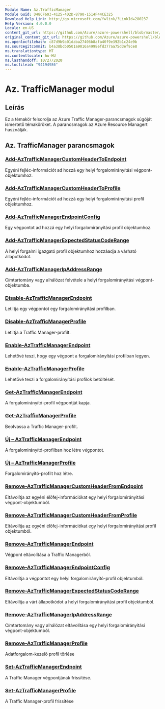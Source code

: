 ```yaml
---
Module Name: Az.TrafficManager
Module Guid: D48CF693-4125-4D2D-8790-1514F44CE325
Download Help Link: http://go.microsoft.com/fwlink/?LinkId=280237
Help Version: 4.0.0.0
Locale: en-US
content_git_url: https://github.com/Azure/azure-powershell/blob/master/src/TrafficManager/TrafficManager/help/Az.TrafficManager.md
original_content_git_url: https://github.com/Azure/azure-powershell/blob/master/src/TrafficManager/TrafficManager/help/Az.TrafficManager.md
ms.openlocfilehash: c87d9b9a01daba27406b8afa40f9e392b1c24e9b
ms.sourcegitcommit: b4a38bcb0501a9016a4998efd377aa75d3ef9ce8
ms.translationtype: MT
ms.contentlocale: hu-HU
ms.lasthandoff: 10/27/2020
ms.locfileid: "94194986"
---
```

# Az. TrafficManager modul
## Leírás
Ez a témakör felsorolja az Azure Traffic Manager-parancsmagok súgóját ismertető témaköröket. A parancsmagok az Azure Resource Managert használják.

## Az. TrafficManager parancsmagok
### [Add-AzTrafficManagerCustomHeaderToEndpoint](Add-AzTrafficManagerCustomHeaderToEndpoint.md)
Egyéni fejléc-információt ad hozzá egy helyi forgalomirányítási végpont-objektumhoz.

### [Add-AzTrafficManagerCustomHeaderToProfile](Add-AzTrafficManagerCustomHeaderToProfile.md)
Egyéni fejléc-információt ad hozzá egy helyi forgalomirányítási profil objektumhoz.

### [Add-AzTrafficManagerEndpointConfig](Add-AzTrafficManagerEndpointConfig.md)
Egy végpontot ad hozzá egy helyi forgalomirányítási profil objektumhoz.

### [Add-AzTrafficManagerExpectedStatusCodeRange](Add-AzTrafficManagerExpectedStatusCodeRange.md)
A helyi forgalmi igazgató profil objektumhoz hozzáadja a várható állapotkódot.

### [Add-AzTrafficManagerIpAddressRange](Add-AzTrafficManagerIpAddressRange.md)
Címtartomány vagy alhálózat felvétele a helyi forgalomirányítási végpont-objektumba.

### [Disable-AzTrafficManagerEndpoint](Disable-AzTrafficManagerEndpoint.md)
Letiltja egy végpontot egy forgalomirányítási profilban.

### [Disable-AzTrafficManagerProfile](Disable-AzTrafficManagerProfile.md)
Letiltja a Traffic Manager-profilt.

### [Enable-AzTrafficManagerEndpoint](Enable-AzTrafficManagerEndpoint.md)
Lehetővé teszi, hogy egy végpont a forgalomirányítási profilban legyen.

### [Enable-AzTrafficManagerProfile](Enable-AzTrafficManagerProfile.md)
Lehetővé teszi a forgalomirányítási profilok betöltését.

### [Get-AzTrafficManagerEndpoint](Get-AzTrafficManagerEndpoint.md)
A forgalomirányító-profil végpontját kapja.

### [Get-AzTrafficManagerProfile](Get-AzTrafficManagerProfile.md)
Beolvassa a Traffic Manager-profilt.

### [Új – AzTrafficManagerEndpoint](New-AzTrafficManagerEndpoint.md)
A forgalomirányító-profilban hoz létre végpontot.

### [Új – AzTrafficManagerProfile](New-AzTrafficManagerProfile.md)
Forgalomirányító-profilt hoz létre.

### [Remove-AzTrafficManagerCustomHeaderFromEndpoint](Remove-AzTrafficManagerCustomHeaderFromEndpoint.md)
Eltávolítja az egyéni élőfej-információkat egy helyi forgalomirányítási végpont-objektumból.

### [Remove-AzTrafficManagerCustomHeaderFromProfile](Remove-AzTrafficManagerCustomHeaderFromProfile.md)
Eltávolítja az egyéni élőfej-információkat egy helyi forgalomirányítási profil objektumból.

### [Remove-AzTrafficManagerEndpoint](Remove-AzTrafficManagerEndpoint.md)
Végpont eltávolítása a Traffic Managerből.

### [Remove-AzTrafficManagerEndpointConfig](Remove-AzTrafficManagerEndpointConfig.md)
Eltávolítja a végpontot egy helyi forgalomirányító-profil objektumból.

### [Remove-AzTrafficManagerExpectedStatusCodeRange](Remove-AzTrafficManagerExpectedStatusCodeRange.md)
Eltávolítja a várt állapotkódot a helyi forgalomirányítási profil objektumból.

### [Remove-AzTrafficManagerIpAddressRange](Remove-AzTrafficManagerIpAddressRange.md)
Címtartomány vagy alhálózat eltávolítása egy helyi forgalomirányítási végpont-objektumból.

### [Remove-AzTrafficManagerProfile](Remove-AzTrafficManagerProfile.md)
Adatforgalom-kezelő profil törlése

### [Set-AzTrafficManagerEndpoint](Set-AzTrafficManagerEndpoint.md)
A Traffic Manager végpontjának frissítése.

### [Set-AzTrafficManagerProfile](Set-AzTrafficManagerProfile.md)
A Traffic Manager-profil frissítése

